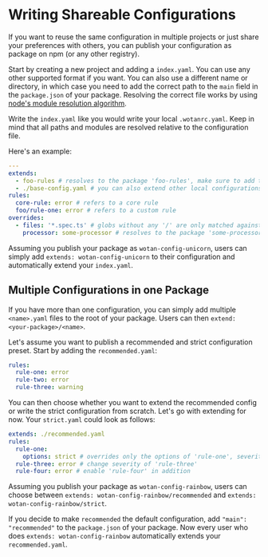 # Writing Shareable Configurations

If you want to reuse the same configuration in multiple projects or just share your preferences with others, you can publish your configuration as package on npm (or any other registry).

Start by creating a new project and adding a `index.yaml`. You can use any other supported format if you want.
You can also use a different name or directory, in which case you need to add the correct path to the `main` field in the `package.json` of your package.
Resolving the correct file works by using [node's module resolution algorithm](https://nodejs.org/api/modules.html#modules_all_together).

Write the `index.yaml` like you would write your local `.wotanrc.yaml`. Keep in mind that all paths and modules are resolved relative to the configuration file.

Here's an example:

```yaml
---
extends:
  - foo-rules # resolves to the package 'foo-rules', make sure to add this as dependency in your package.json
  - ./base-config.yaml # you can also extend other local configurations
rules:
  core-rule: error # refers to a core rule
  foo/rule-one: error # refers to a custom rule
overrides:
  - files: '*.spec.ts' # globs without any '/' are only matched against the basename, therefore this glob is not relative to the config
    processor: some-processor # resolves to the package 'some-processor', make sure to add this as dependency in your package.json
```

Assuming you publish your package as `wotan-config-unicorn`, users can simply add `extends: wotan-config-unicorn` to their configuration and automatically extend your `index.yaml`.

## Multiple Configurations in one Package

If you have more than one configuration, you can simply add multiple `<name>.yaml` files to the root of your package. Users can then `extend: <your-package>/<name>`.

Let's assume you want to publish a recommended and strict configuration preset.
Start by adding the `recommended.yaml`:

```yaml
rules:
  rule-one: error
  rule-two: error
  rule-three: warning
```

You can then choose whether you want to extend the recommended config or write the strict configuration from scratch. Let's go with extending for now. Your `strict.yaml` could look as follows:

```yaml
extends: ./recommended.yaml
rules:
  rule-one:
    options: strict # overrides only the options of 'rule-one', severity is still 'error'
  rule-three: error # change severity of 'rule-three'
  rule-four: error # enable 'rule-four' in addition
```

Assuming you publish your package as `wotan-config-rainbow`, users can choose between `extends: wotan-config-rainbow/recommended` and `extends: wotan-config-rainbow/strict`.

If you decide to make `recommended` the default configuration, add `"main": "recommended"` to the `package.json` of your package. Now every user who does `extends: wotan-config-rainbow` automatically extends your `recommended.yaml`.
